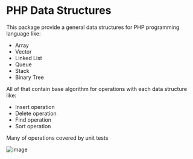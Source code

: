 # PHP Data Structures

This package provide a general data structures for PHP programming language like:

- Array
- Vector
- Linked List
- Queue
- Stack
- Binary Tree

All of that contain base algorithm for operations with each data structure like:

- Insert operation
- Delete operation
- Find operation
- Sort operation

Many of operations covered by unit tests

![image](https://github.com/spider4216/php-data-structures/assets/10693428/03d091b4-eef7-4898-b41a-89c05306f6ef)
